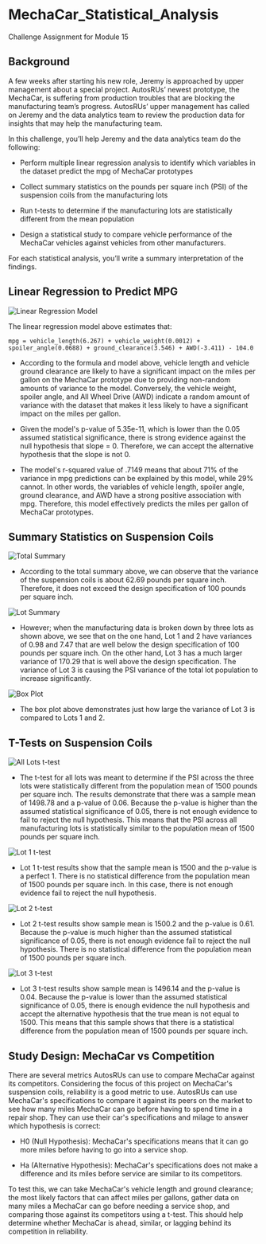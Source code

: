 # MechaCar_Statistical_Analysis
Challenge Assignment for Module 15

## Background
A few weeks after starting his new role, Jeremy is approached by upper management about a special project. AutosRUs’ newest prototype, the MechaCar, is suffering from production troubles that are blocking the manufacturing team’s progress. AutosRUs’ upper management has called on Jeremy and the data analytics team to review the production data for insights that may help the manufacturing team.

In this challenge, you’ll help Jeremy and the data analytics team do the following:

* Perform multiple linear regression analysis to identify which variables in the dataset predict the mpg of MechaCar prototypes

* Collect summary statistics on the pounds per square inch (PSI) of the suspension coils from the manufacturing lots

* Run t-tests to determine if the manufacturing lots are statistically different from the mean population

* Design a statistical study to compare vehicle performance of the MechaCar vehicles against vehicles from other manufacturers. 

For each statistical analysis, you’ll write a summary interpretation of the findings.


## Linear Regression to Predict MPG

![Linear Regression Model](https://github.com/Itgotworse26/MechaCar_Statistical_Analysis/blob/main/Images/Linear_Regression.JPG)

The linear regression model above estimates that:

```
mpg = vehicle_length(6.267) + vehicle_weight(0.0012) + spoiler_angle(0.0688) + ground_clearance(3.546) + AWD(-3.411) - 104.0
```

* According to the formula and model above, vehicle length and vehicle ground clearance are likely to have a significant impact on the miles per gallon on the MechaCar prototype due to providing non-random amounts of variance to the model. Conversely, the vehicle weight, spoiler angle, and All Wheel Drive (AWD) indicate a random amount of variance with the dataset that makes it less likely to have a significant impact on the miles per gallon.

* Given the model's p-value of 5.35e-11, which is lower than the 0.05 assumed statistical significance, there is strong evidence against the null hypothesis that slope = 0. Therefore, we can accept the alternative hypothesis that the slope is not 0.

* The model's r-squared value of .7149 means that about 71% of the variance in mpg predictions can be explained by this model, while 29% cannot. In other words, the variables of vehicle length, spoiler angle, ground clearance, and AWD have a strong positive association with mpg. Therefore, this model effectively predicts the miles per gallon of MechaCar prototypes.


## Summary Statistics on Suspension Coils

![Total Summary](https://github.com/Itgotworse26/MechaCar_Statistical_Analysis/blob/main/Images/total_summary.JPG)

* According to the total summary above, we can observe that the variance of the suspension coils is about 62.69 pounds per square inch. Therefore, it does not exceed the design specification of 100 pounds per square inch.


![Lot Summary](https://github.com/Itgotworse26/MechaCar_Statistical_Analysis/blob/main/Images/lot_summary.JPG)

* However; when the manufacturing data is broken down by three lots as shown above, we see that on the one hand, Lot 1 and 2 have variances of 0.98 and 7.47 that are well below the design specification of 100 pounds per square inch. On the other hand, Lot 3 has a much larger variance of 170.29 that is well above the design specification. The variance of Lot 3 is causing the PSI variance of the total lot population to increase significantly. 


![Box Plot](https://github.com/Itgotworse26/MechaCar_Statistical_Analysis/blob/main/Images/Manufacturing_Lot.png)

* The box plot above demonstrates just how large the variance of Lot 3 is compared to Lots 1 and 2.


## T-Tests on Suspension Coils

![All Lots t-test](https://github.com/Itgotworse26/MechaCar_Statistical_Analysis/blob/main/Images/all_lots_T-Test.JPG)

* The t-test for all lots was meant to determine if the PSI across the three lots were statistically different from the population mean of 1500 pounds per square inch. The results demonstrate that there was a sample mean of 1498.78 and a p-value of 0.06. Because the p-value is higher than the assumed statistical significance of 0.05, there is not enough evidence to fail to reject the null hypothesis. This means that the PSI across all manufacturing lots is statistically similar to the population mean of 1500 pounds per square inch.


![Lot 1 t-test](https://github.com/Itgotworse26/MechaCar_Statistical_Analysis/blob/main/Images/lot1_T-Test.JPG)

* Lot 1 t-test results show that the sample mean is 1500 and the p-value is a perfect 1. There is no statistical difference from the population mean of 1500 pounds per square inch. In this case, there is not enough evidence fail to reject the null hypothesis.


![Lot 2 t-test](https://github.com/Itgotworse26/MechaCar_Statistical_Analysis/blob/main/Images/lot2_T-Test.JPG)

* Lot 2 t-test results show sample mean is 1500.2 and the p-value is 0.61. Because the p-value is much higher than the assumed statistical significance of 0.05, there is not enough evidence fail to reject the null hypothesis. There is no statistical difference from the population mean of 1500 pounds per square inch.


![Lot 3 t-test](https://github.com/Itgotworse26/MechaCar_Statistical_Analysis/blob/main/Images/lot3_T-Test.JPG)

* Lot 3 t-test results show sample mean is 1496.14 and the p-value is 0.04. Because the p-value is lower than the assumed statistical significance of 0.05, there is enough evidence the null hypothesis and accept the alternative hypothesis that the true mean is not equal to 1500. This means that this sample shows that there is a statistical difference from the population mean of 1500 pounds per square inch.


## Study Design: MechaCar vs Competition

There are several metrics AutosRUs can use to compare MechaCar against its competitors. Considering the focus of this project on MechaCar's suspension coils, reliability is a good metric to use. AutosRUs can use MechaCar's specifications to compare it against its peers on the market to see how many miles MechaCar can go before having to spend time in a repair shop. They can use their car's specifications and milage to answer which hypothesis is correct:

* H0 (Null Hypothesis): MechaCar's specifications means that it can go more miles before having to go into a service shop.

* Ha (Alternative Hypothesis): MechaCar's specifications does not make a difference and its miles before service are similar to its competitors.

To test this, we can take MechaCar's vehicle length and ground clearance; the most likely factors that can affect miles per gallons, gather data on many miles a MechaCar can go before needing a service shop, and comparing those against its competitors using a t-test. This should help determine whether MechaCar is ahead, similar, or lagging behind its competition in reliability. 